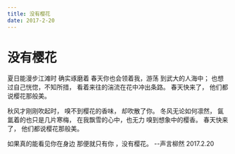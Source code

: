 ```yaml
---
title: 没有樱花
date: 2017-2-20
---
```

# 没有樱花
夏日能漫步江滩时
确实琢磨着
春天你也会领着我，游荡
到武大的人海中；
也想过自己恍惚，不知所措，
看着来往的湍流在花中冲出条路。
春天快来了，
他们都说樱花那般美。

秋风才刚刚吹起时，
嗅不到樱花的香味，
却吹散了你。
冬风无论如何凛然，
氤氲着的也只是几片寒梅，
在我飘雪的心中，也无力
嗅到想象中的樱香。
春天快来了，
他们都说樱花那般美。

如果真的能看见你在身边
那便就只有你 ，没有樱花。
--声言柳然
2017.2.20